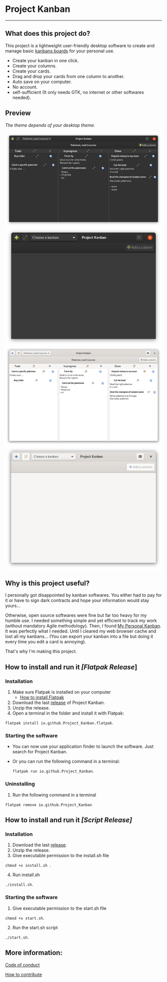 # Project Kanban
---

## What does this project do?

This project is a lightweight user-friendly desktop software to create and manage basic [kanbans boards](#https://en.wikipedia.org/wiki/Kanban) for your personal use.

- Create your kanban in one click.
- Create your columns.
- Create your cards.
- Drag and drop your cards from one column to another.
- Auto save on your computer.
- No account.
- self-sufficient (It only needs GTK, no internet or other softwares needed).

## Preview
*The theme depends of your desktop theme.*

![](images/preview_1.png)
![](images/preview_2.png)
![](images/preview_3.png)
![](images/preview_4.png)



## Why is this project useful?

I personally got disappointed by kanban softwares. You either had to pay for it or have to sign dark contracts and hope your information would stay yours...

Otherwise, open source softwares were fine but far too heavy for my humble use. I needed something simple and yet efficient to track my work (without mandatory Agile methodology). Then, I found [My Personal Kanban](#https://github.com/greggigon/my-personal-kanban). It was perfectly what I needed. Until I cleared my web browser cache and lost all my kanbans... (You can export your kanban into a file but doing it every time you edit a card is annoying).

That's why I'm making this project.

## How to install and run it *[Flatpak Release*]

### Installation

1. Make sure Flatpak is installed on your computer
    - [How to install Flatpak](https://flatpak.org/setup/)
2. Download the last [release](https://github.com/Lyaaaaaaaaaaaaaaa/Project_Kanban/releases) of Project Kanban.
3. Unzip the release.
4. Open a terminal in the folder and install it with Flatpak:

  `flatpak install io.github.Project_Kanban.flatpak`.
  
### Starting the software

- You can now use your application finder to launch the software. Just search for
Project Kanban.
- Or you can run the following command in a terminal:

  `flatpak run io.github.Project_Kanban`.

### Uninstalling

1. Run the following command in a terminal

  `flatpak remove io.github.Project_Kanban`

## How to install and run it *[Script Release]*

### Installation

1. Download the last [release](https://github.com/Lyaaaaaaaaaaaaaaa/Project_Kanban/releases).
2. Unzip the release. 
3. Give executable permission to the install.sh file
 
  `chmod +x install.sh `.

4. Run install.sh

  `./install.sh`.

### Starting the software

1. Give executable permission to the start.sh file

  `chmod +x start.sh`.

2. Run the start.sh script

  `./start.sh`.

## More information:


[Code of conduct](https://github.com/Lyaaaaaaaaaaaaaaa/Project_Kanban/blob/master/CODE_OF_CONDUCT.md)

[How to contribute](https://github.com/Lyaaaaaaaaaaaaaaa/Project_Kanban/blob/master/CONTRIBUTING.md)

